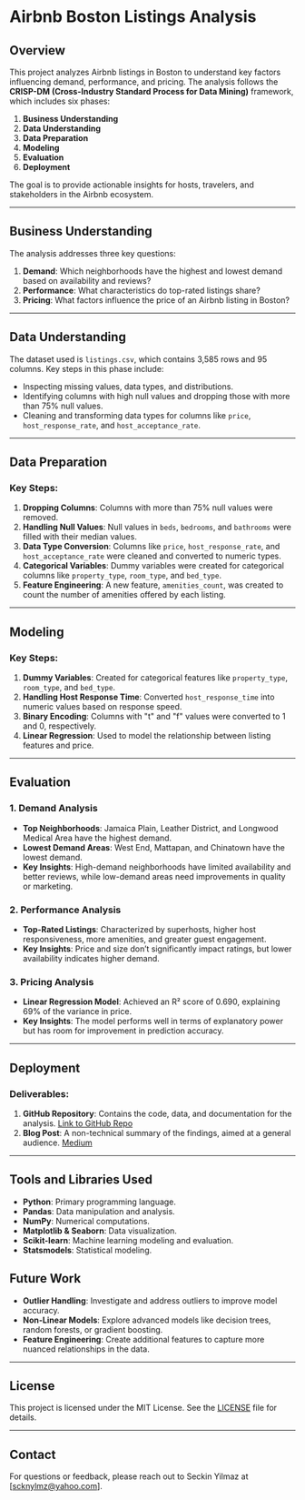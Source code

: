 # Airbnb Boston Listings Analysis

## Overview

This project analyzes Airbnb listings in Boston to understand key factors influencing demand, performance, and pricing. The analysis follows the **CRISP-DM (Cross-Industry Standard Process for Data Mining)** framework, which includes six phases:

1. **Business Understanding**
2. **Data Understanding**
3. **Data Preparation**
4. **Modeling**
5. **Evaluation**
6. **Deployment**

The goal is to provide actionable insights for hosts, travelers, and stakeholders in the Airbnb ecosystem.

---

## Business Understanding

The analysis addresses three key questions:

1. **Demand**: Which neighborhoods have the highest and lowest demand based on availability and reviews?
2. **Performance**: What characteristics do top-rated listings share?
3. **Pricing**: What factors influence the price of an Airbnb listing in Boston?

---

## Data Understanding

The dataset used is `listings.csv`, which contains 3,585 rows and 95 columns. Key steps in this phase include:

- Inspecting missing values, data types, and distributions.
- Identifying columns with high null values and dropping those with more than 75% null values.
- Cleaning and transforming data types for columns like `price`, `host_response_rate`, and `host_acceptance_rate`.

---

## Data Preparation

### Key Steps:
1. **Dropping Columns**: Columns with more than 75% null values were removed.
2. **Handling Null Values**: Null values in `beds`, `bedrooms`, and `bathrooms` were filled with their median values.
3. **Data Type Conversion**: Columns like `price`, `host_response_rate`, and `host_acceptance_rate` were cleaned and converted to numeric types.
4. **Categorical Variables**: Dummy variables were created for categorical columns like `property_type`, `room_type`, and `bed_type`.
5. **Feature Engineering**: A new feature, `amenities_count`, was created to count the number of amenities offered by each listing.

---

## Modeling

### Key Steps:
1. **Dummy Variables**: Created for categorical features like `property_type`, `room_type`, and `bed_type`.
2. **Handling Host Response Time**: Converted `host_response_time` into numeric values based on response speed.
3. **Binary Encoding**: Columns with "t" and "f" values were converted to 1 and 0, respectively.
4. **Linear Regression**: Used to model the relationship between listing features and price.

---

## Evaluation

### 1. **Demand Analysis**
- **Top Neighborhoods**: Jamaica Plain, Leather District, and Longwood Medical Area have the highest demand.
- **Lowest Demand Areas**: West End, Mattapan, and Chinatown have the lowest demand.
- **Key Insights**: High-demand neighborhoods have limited availability and better reviews, while low-demand areas need improvements in quality or marketing.

### 2. **Performance Analysis**
- **Top-Rated Listings**: Characterized by superhosts, higher host responsiveness, more amenities, and greater guest engagement.
- **Key Insights**: Price and size don’t significantly impact ratings, but lower availability indicates higher demand.

### 3. **Pricing Analysis**
- **Linear Regression Model**: Achieved an R² score of 0.690, explaining 69% of the variance in price.
- **Key Insights**: The model performs well in terms of explanatory power but has room for improvement in prediction accuracy.

---

## Deployment

### Deliverables:
1. **GitHub Repository**: Contains the code, data, and documentation for the analysis. [Link to GitHub Repo](https://github.com/scknylmz/Airbnb_Boston_Analysis)
2. **Blog Post**: A non-technical summary of the findings, aimed at a general audience. [Medium](https://medium.com/@scknylmz35/unlocking-the-secrets-of-airbnb-listings-in-boston-a-data-driven-guide-for-hosts-and-travelers-f5d42f6803a6)

---

## Tools and Libraries Used

- **Python**: Primary programming language.
- **Pandas**: Data manipulation and analysis.
- **NumPy**: Numerical computations.
- **Matplotlib & Seaborn**: Data visualization.
- **Scikit-learn**: Machine learning modeling and evaluation.
- **Statsmodels**: Statistical modeling.


## Future Work

- **Outlier Handling**: Investigate and address outliers to improve model accuracy.
- **Non-Linear Models**: Explore advanced models like decision trees, random forests, or gradient boosting.
- **Feature Engineering**: Create additional features to capture more nuanced relationships in the data.

---

## License

This project is licensed under the MIT License. See the [LICENSE](LICENSE) file for details.

---

## Contact

For questions or feedback, please reach out to Seckin Yilmaz at [scknylmz@yahoo.com].
